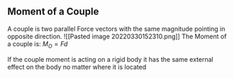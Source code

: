 ## Moment of a Couple
A couple is two parallel Force vectors with the same magnitude pointing in opposite direction.
![[Pasted image 20220330152310.png]]
The Moment of a couple is: $M_O = Fd$

If the couple moment is acting on a rigid body it has the same external effect on the body no matter where it is located
